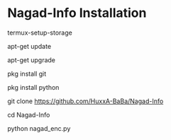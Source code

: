 # Nagad-Info Installation
termux-setup-storage

apt-get update

apt-get upgrade

pkg install git

pkg install python

git clone https://github.com/HuxxA-BaBa/Nagad-Info

cd Nagad-Info

python nagad_enc.py
